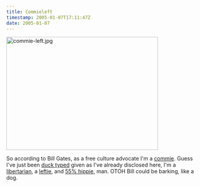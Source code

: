 ```yaml
---
title: Commieleft
timestamp: 2005-01-07T17:11:47Z
date: 2005-01-07
---
```


<a href='http://www.boingboing.net/2005/01/06/more_gates_creative_.html'><img alt="commie-left.jpg" src="http://blog.whatfettle.com/archives/commie-left.jpg" width="400" height="300" border="0" /></a>

So according to Bill Gates, as a free culture advocate I'm a <a href='http://www.boingboing.net/2005/01/05/bill_gates_free_cult.html'>commie</a>.  Guess I've just been <a href='http://en.wikipedia.org/wiki/Duck_typing'>duck typed</a> given as I've already disclosed here, I'm a <a href='http://blog.whatfettle.com/archives/000006.html'>libertarian</a>, a <a href='http://blog.whatfettle.com/archives/000126.html'>leftie</a>, and <a href='http://blog.whatfettle.com/archives/000148.html'>55% hippie</a>, man. OTOH Bill could be barking, like a dog.
